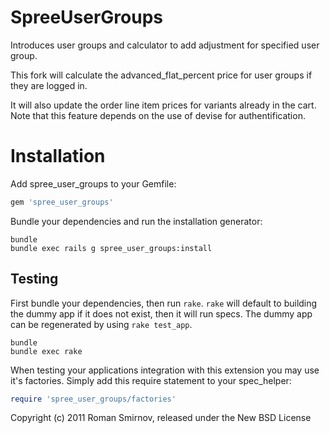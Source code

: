 SpreeUserGroups
===============

Introduces user groups and calculator to add adjustment for specified user group.

This fork will calculate the advanced_flat_percent price for user groups if they are logged in. 

It will also update the order line item prices for variants already in the cart. Note that this feature depends on the use of devise for authentification.


Installation
============

Add spree_user_groups to your Gemfile:

```ruby
gem 'spree_user_groups'
```

Bundle your dependencies and run the installation generator:

```shell
bundle
bundle exec rails g spree_user_groups:install
```

Testing
-------

First bundle your dependencies, then run `rake`. `rake` will default to building the dummy app if it does not exist, then it will run specs. The dummy app can be regenerated by using `rake test_app`.

```shell
bundle
bundle exec rake
```

When testing your applications integration with this extension you may use it's factories.
Simply add this require statement to your spec_helper:

```ruby
require 'spree_user_groups/factories'
```

Copyright (c) 2011 Roman Smirnov, released under the New BSD License
